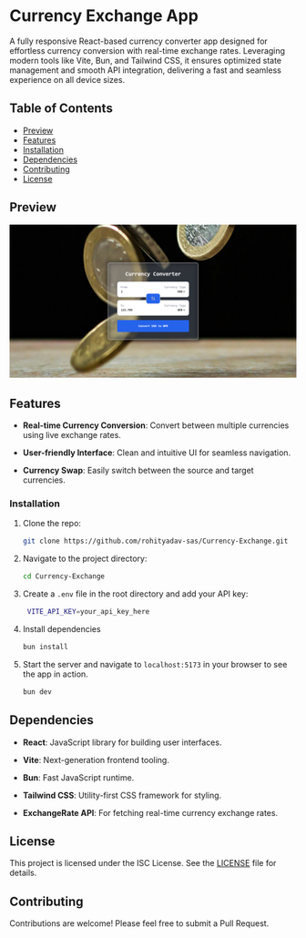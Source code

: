 # Currency Exchange App
A fully responsive React-based currency converter app designed for effortless currency conversion with real-time exchange rates. Leveraging modern tools like Vite, Bun, and Tailwind CSS, it ensures optimized state management and smooth API integration, delivering a fast and seamless experience on all device sizes.

## Table of Contents
- [Preview](#preview)
- [Features](#features)
- [Installation](#installation)
- [Dependencies](#dependencies)
- [Contributing](#contributing)
- [License](#license)

## Preview

![preview.png](./src/assets/preview.png?raw=true)


## Features
- **Real-time Currency Conversion**: Convert between multiple currencies using live exchange rates.

- **User-friendly Interface**: Clean and intuitive UI for seamless navigation.

- **Currency Swap**: Easily switch between the source and target currencies.


### Installation

1. Clone the repo:
   ```bash
   git clone https://github.com/rohityadav-sas/Currency-Exchange.git
    ```

2. Navigate to the project directory:
   ```bash
   cd Currency-Exchange
   ```

3. Create a `.env` file in the root directory and add your API key:
   ```sh
    VITE_API_KEY=your_api_key_here
   ```

4. Install dependencies
    ```bash
    bun install
    ```

5. Start the server and navigate to `localhost:5173` in your browser to see the app in action.
    ```bash
    bun dev
    ```

## Dependencies
- **React**: JavaScript library for building user interfaces.

- **Vite**: Next-generation frontend tooling.

- **Bun**: Fast JavaScript runtime.

- **Tailwind CSS**: Utility-first CSS framework for styling.

- **ExchangeRate API**: For fetching real-time currency exchange rates.

## License

This project is licensed under the ISC License. See the [LICENSE](./LICENSE) file for details.

## Contributing

Contributions are welcome! Please feel free to submit a Pull Request.
